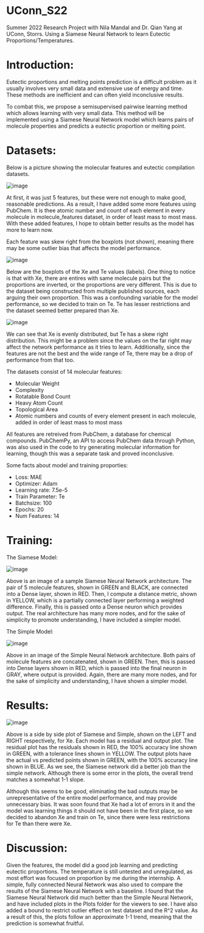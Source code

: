 # UConn_S22
Summer 2022 Research Project with Nila Mandal and Dr. Qian Yang at UConn, Storrs. Using a Siamese Neural Network to learn Eutectic Proportions/Temperatures.

# Introduction: 
Eutectic proportions and melting points prediction is a difficult problem as it usually involves very small data and extensive use of energy and time. These methods are inefficient and can often yield inconclusive results. 

To combat this, we propose a semisupervised pairwise learning method which allows learning with very small data. This method will be implemented using a Siamese Neural Network model which learns pairs of molecule properties and predicts a eutectic proportion or melting point. 

# Datasets:
Below is a picture showing the molecular features and eutectic compilation datasets. 

![image](https://user-images.githubusercontent.com/41523488/185447503-2f000913-4775-4a7e-9ce9-0c3dd1a32416.png)

At first, it was just 5 features, but these were not enough to make good, reasonable predictions. As a result, I have added some more features using PubChem. It is thee atomic number and count of each element in every molecule in molecule_features dataset, in order of least mass to most mass. With these added features, I hope to obtain better results as the model has more to learn now. 

Each feature was skew right from the boxplots (not shown), meaning there may be some outlier bias that affects the model performance. 

![image](https://user-images.githubusercontent.com/41523488/185447560-e635fc23-e816-4cf5-ad1c-d9f569147207.png)

Below are the boxplots of the Xe and Te values (labels). One thing to notice is that with Xe, there are entires with same molecule pairs but the proportions are inverted, or the proportions are very different. This is due to the dataset being constructed from multiple published sources, each arguing their own proportion. This was a confounding variable for the model performance, so we decided to train on Te. Te has lesser restrictions and the dataset seemed better prepared than Xe. 

![image](https://user-images.githubusercontent.com/41523488/185447964-529c4503-83e9-4ccc-b400-9b55aa80a59f.png)

We can see that Xe is evenly distributed, but Te has a skew right distribution. This might be a problem since the values on the far right may affect the network performance as it tries to learn. Additionally, since the features are not the best and the wide range of Te, there may be a drop of performance from that too. 

The datasets consist of 14 molecular features: 
- Molecular Weight
- Complexity
- Rotatable Bond Count
- Heavy Atom Count
- Topological Area
- Atomic numbers and counts of every element present in each molecule, added in order of least mass to most mass

All features are retreived from PubChem, a database for chemical compounds. PubChemPy, an API to access PubChem data through Python, was also used in the code to try generating molecular information for learning, though this was a separate task and proved inconclusive. 

Some facts about model and training proporties:
- Loss: MAE
- Optimizer: Adam
- Learning rate: 7.5e-5
- Train Parameter: Te
- Batchsize: 100
- Epochs: 20
- Num Features: 14

# Training: 
The Siamese Model: 

![image](https://user-images.githubusercontent.com/41523488/182658774-96e0e125-a426-48c6-a225-d613ef0a61d9.png)

Above is an image of a sample Siamese Neural Network architecture. The pair of 5 molecule features, shown in GREEN and BLACK, are connected into a Dense layer, shown in RED. Then, I compute a distance metric, shown in YELLOW, which is a partially connected layer performing a weighted difference. Finally, this is passed onto a Dense neuron which provides output. The real architecture has many more nodes, and for the sake of simplicity to promote understanding, I have included a simpler model. 

The Simple Model: 

![image](https://user-images.githubusercontent.com/41523488/182659118-60e11360-8b32-4c85-a454-d0c4ba3ce8b4.png)

Above in an image of the Simple Neural Network architecture. Both pairs of molecule features are concatenated, shown in GREEN. Then, this is passed into Dense layers shown in RED, which is passed into the final neuron in GRAY, where output is provided. Again, there are many more nodes, and for the sake of simplicity and understanding, I have shown a simpler model. 

# Results: 
![image](https://user-images.githubusercontent.com/41523488/182665722-4a99d2d0-2530-4723-b3fc-4a55b8d00c0b.png)

Above is a side by side plot of Siamese and Simple, shown on the LEFT and RIGHT respectively, for Xe. Each model has a residual and output plot. The residual plot has the residuals shown in RED, the 100% accuracy line shown in GREEN, with a tolerance lines shown in YELLOW. The output plots have the actual vs predicted points shown in GREEN, with the 100% accuracy line shown in BLUE. As we see, the Siamese network did a better job than the simple network. Although there is some error in the plots, the overall trend matches a somewhat 1-1 slope. 

Although this seems to be good, eliminating the bad outputs may be unrepresentative of the entire model performance, and may provide unnecessary bias. It was soon found that Xe had a lot of errors in it and the model was learning things it should not have been in the first place, so we decided to abandon Xe and train on Te, since there were less restrictions for Te than there were Xe. 



# Discussion:
Given the features, the model did a good job learning and predicting eutectic proportions. The temperature is still untested and unregulated, as most effort was focused on proportion by me during the internship. A simple, fully connected Neural Network was also used to compare the results of the Siamese Neural Network with a baseline. I found that the Siamese Neural Network did much better than the Simple Neural Network, and have included plots in the Plots folder for the viewers to see. I have also added a bound to restrict outlier effect on test dataset and the R^2 value. As a result of this, the plots follow an approximate 1-1 trend, meaning that the prediction is somewhat fruitful. 
